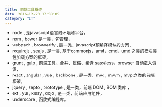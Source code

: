 ```yaml
---
title: 前端工具概述
date: 2016-12-23 17:50:05
category: "IT"
---
```


- node , 是javascript语言的环境和平台，
- npm , bower 是一类，包管理，
- webpack , browserify , 是一类，javascript预编译模块的方案，
- requirejs , seajs , 是一类, 基于commonjs，amd，cmd，umd 之类的模块类包加载方案的框架，
- grunt , gulp , 前端工具，合并、压缩、编译 sass/less，browser 自动载入资源，
- react , angular , vue , backbone , 是一类，mvc , mvvm , mvp 之类的前端框架，
- jquery , zepto , prototype , 是一类，前端 DOM , BOM 类库 ，
- ext , yui , kissy , dojo , 是一类，前端应用组件，
- underscore , 函数式编程库。

